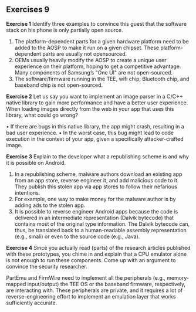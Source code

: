 <!-- markdownlint-disable MD010 MD041 MD001 MD036 MD029-->

## Exercises 9

**Exercise 1**
Identify three examples to convince this guest that the software stack on his phone is only partially open source.

1. The platform-dependent parts for a given hardware platform need to be added to the AOSP to make it run on a given chipset. These platform-dependent parts are usually not opensourced.
2. OEMs usually heavily modify the AOSP to create a unique user experience on their platform, hoping to get a competitive advantage. Many components of Samsung’s "One UI" are not open-sourced.
3. The software/firmware running in the TEE, wifi chip, Bluetooth chip, and baseband chip is not open-sourced.

**Exercise 2**
Let us say you want to implement an image parser in a C/C++ native library to gain more performance and have a better user experience. When loading images directly from the web in your app that uses this library, what could go wrong?

• If there are bugs in this native library, the app might crash, resulting in a bad user experience.
• In the worst case, this bug might lead to code execution in the context of your app, given a specifically attacker-crafted image.

**Exercise 3**
Explain to the developer what a republishing scheme is and why it is possible on Android.

1. In a republishing scheme, malware authors download an existing app from an app store, reverse engineer it, and add malicious code to it. They publish this stolen app via app stores to follow their nefarious intentions.
2. For example, one way to make money for the malware author is by adding ads to the stolen app.
3. It is possible to reverse engineer Android apps because the code is delivered in an intermediate representation (Dalvik bytecode) that contains most of the original type information. The Dalvik bytecode can, thus, be translated back to a human-readable assembly representation (e.g., smali) or even to the source code (e.g., Java).

**Exercise 4**
Since you actually read (parts) of the research articles published with these prototypes, you chime in and explain that a CPU emulator alone is not enough to run these components. Come up with an argument to convince the security researcher.

PartEmu and FirmWire need to implement all the peripherals (e.g., memory-mapped input/output) the TEE OS or the baseband firmware, respectively, are interacting with. These peripherals are private, and it requires a lot of reverse-engineering effort to implement an emulation layer that works sufficiently accurate.